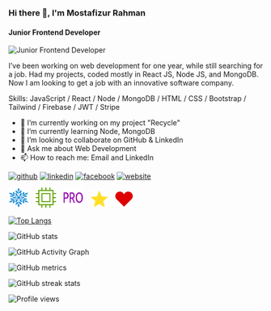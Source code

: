 ### Hi there 👋, I'm Mostafizur Rahman
#### Junior Frontend Developer
![Junior Frontend Developer](https://i.ibb.co/DDGh0MK/image.png)

I’ve been working on web development for one year, while still searching for a job. Had my projects, coded mostly in React JS, Node JS, and MongoDB. Now I am looking to get a job with an innovative software company.

Skills: JavaScript / React / Node / MongoDB / HTML / CSS / Bootstrap / Tailwind / Firebase / JWT / Stripe 

- 🔭 I’m currently working on my project "Recycle" 
- 🌱 I’m currently learning Node, MongoDB  
- 👯 I’m looking to collaborate on GitHub & LinkedIn 
- 💬 Ask me about Web Development 
- 📫 How to reach me: Email and LinkedIn 


[<img src='https://cdn.jsdelivr.net/npm/simple-icons@3.0.1/icons/github.svg' alt='github' height='40'>](https://github.com/https://github.com/mostafizur610)  [<img src='https://cdn.jsdelivr.net/npm/simple-icons@3.0.1/icons/linkedin.svg' alt='linkedin' height='40'>](https://www.linkedin.com/in/https://www.linkedin.com/in/rahman-md-mostafizur//)  [<img src='https://cdn.jsdelivr.net/npm/simple-icons@3.0.1/icons/facebook.svg' alt='facebook' height='40'>](https://www.facebook.com/https://www.facebook.com/infected.mr)  [<img src='https://cdn.jsdelivr.net/npm/simple-icons@3.0.1/icons/icloud.svg' alt='website' height='40'>](https://mostafizr.netlify.app/)  

<a href='https://archiveprogram.github.com/'><img src='https://raw.githubusercontent.com/acervenky/animated-github-badges/master/assets/acbadge.gif' width='40' height='40'></a> <a href='https://docs.github.com/en/developers'><img src='https://raw.githubusercontent.com/acervenky/animated-github-badges/master/assets/devbadge.gif' width='40' height='40'></a> <a href='https://github.com/pricing'><img src='https://raw.githubusercontent.com/acervenky/animated-github-badges/master/assets/pro.gif' width='40' height='40'></a> <a href='https://stars.github.com/'><img src='https://raw.githubusercontent.com/acervenky/animated-github-badges/master/assets/starbadge.gif' width='35' height='35'></a> <a href='https://docs.github.com/en/github/supporting-the-open-source-community-with-github-sponsors'><img src='https://raw.githubusercontent.com/acervenky/animated-github-badges/master/assets/sponsorbadge.gif' width='35' height='35'></a> 

[![Top Langs](https://github-readme-stats.vercel.app/api/top-langs/?username=https://github.com/mostafizur610)](https://github.com/anuraghazra/github-readme-stats)

![GitHub stats](https://github-readme-stats.vercel.app/api?username=https://github.com/mostafizur610&show_icons=true&count_private=true)  

![GitHub Activity Graph](https://activity-graph.herokuapp.com/graph?username=https://github.com/mostafizur610)  

![GitHub metrics](https://metrics.lecoq.io/https://github.com/mostafizur610)  

![GitHub streak stats](https://streak-stats.demolab.com/?user=https://github.com/mostafizur610)  

![Profile views](https://gpvc.arturio.dev/https://github.com/mostafizur610)  
